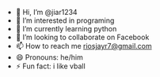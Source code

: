 - 👋 Hi, I’m @jiar1234
- 👀 I’m interested in programing 
- 🌱 I’m currently learning python 
- 💞️ I’m looking to collaborate on Facebook 
- 📫 How to reach me riosjayr7@gmail.com
- 😄 Pronouns: he/him
- ⚡ Fun fact: i like vball

<!---
jiar1234/jiar1234 is a ✨ special ✨ repository because its `README.md` (this file) appears on your GitHub profile.
You can click the Preview link to take a look at your changes.
--->
